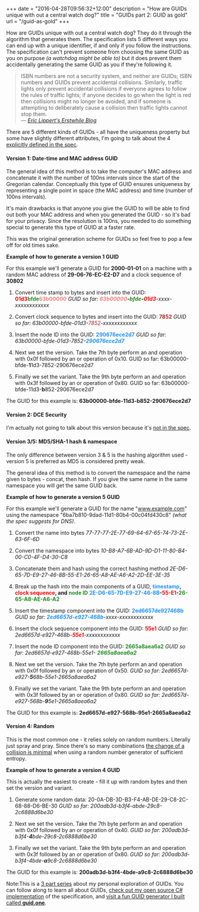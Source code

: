 +++
date = "2016-04-28T09:56:32+12:00"
description = "How are GUIDs unique with out a central watch dog?"
title = "GUIDs part 2: GUID as gold"
url = "/guid-as-gold"
+++

How are GUIDs unique with out a central watch dog? They do it through the algorithm that generates them. The specification lists 5 different ways you can end up with a unique identifier, if and only if you follow the instructions. The specification can't prevent someone from choosing the same GUID as you on purpose *(a watchdog might be able to)* but it does prevent them accidentally generating the same GUID as you if they're following it.

> ISBN numbers are not a security system, and neither are GUIDs; ISBN numbers and GUIDs  prevent accidental collisions. Similarly, traffic lights only prevent accidental collisions if everyone agrees to follow the rules of traffic lights; if anyone decides to go when the light is red then collisions might no longer be avoided, and if someone is attempting to deliberately cause a collision then traffic lights cannot stop them. <br /><cite>&mdash; <a href="https://blogs.msdn.microsoft.com/ericlippert/2012/04/24/guid-guide-part-one/" target="_blank">Eric Lippert's Erstwhile Blog</a></cite>

There are 5 different kinds of GUIDs - all have the uniqueness property but some have slightly different attributes, I'm going to talk about the 4 [explicitly defined in the spec](https://www.ietf.org/rfc/rfc4122.txt).

#### Version 1: Date-time and MAC address GUID

The general idea of this method is to take the computer's MAC address and concatenate it with the number of 100ns intervals since the start of the Gregorian calendar. Conceptually this type of GUID ensures uniqueness by representing a single point in space (the MAC address) and time (number of 100ns intervals).

It's main drawbacks is that anyone you give the GUID to will be able to find out both your MAC address and when you generated the GUID - so it's bad for your privacy. Since the resolution is 100ns, you needed to do something special to generate this type of GUID at a faster rate.

This was the original generation scheme for GUIDs so feel free to pop a few off for old times sake.

**Example of how to generate a version 1 GUID**

For this example we'll generate a GUID for **2000-01-01** on a machine with a random MAC address of **29-06-76-EC-E2-D7** and a clock sequence of **30802**

1. Convert time stamp to bytes and insert into the GUID: **<span style="color:red">01d3</span><span style="color:forestgreen">bfde</span><span style="color:lightcoral">63b00000</span>**
_GUID so far: **<span style="color:lightcoral">63b00000</span>-<span style="color:forestgreen">bfde</span>-<span style="color:red">01d3</span>**-xxxx-xxxxxxxxxxxx_

2. Convert clock sequence to bytes and insert into the GUID: **<span style="color:brown">7852</span>**
_GUID so far: 63b00000-bfde-01d3-<span style="color:brown">7852</span>-xxxxxxxxxxxx_

3. Insert the node ID into the GUID: **<span style="color:dodgerblue">290676ece2d7</span>**
_GUID so far: 63b00000-bfde-01d3-7852-**<span style="color:dodgerblue">290676ece2d7</span>**_

4. Next we set the version. Take the 7th byte perform an and operation with 0x0f followed by an or operation of 0x10.
GUID so far: 63b00000-bfde-**1**1d3-7852-290676ece2d7

5. Finally we set the variant. Take the 9th byte perform an and operation with 0x3f followed by an or operation of 0x80.
GUID so far: 63b00000-bfde-11d3-**b**852-290676ece2d7

The GUID for this example is: **63b00000-bfde-11d3-b852-290676ece2d7**

#### Version 2: DCE Security

I'm actually not going to talk about this version because it's [not in the spec](https://www.ietf.org/rfc/rfc4122.txt).

#### Version 3/5: MD5/SHA-1 hash & namespace

The only difference between version 3 & 5 is the hashing algorithm used - version 5 is preferred as MD5 is considered pretty weak.

The general idea of this method is to convert the namespace and the name given to bytes - concat, then hash. If you give the same name in the same namespace you will get the same GUID back.

**Example of how to generate a version 5 GUID**

For this example we'll generate a GUID for the name "www.example.com" using the namespace "6ba7b810-9dad-11d1-80b4-00c04fd430c8" _(what the spec suggests for DNS)_.

1. Convert the name into bytes
_77-77-77-2E-77-69-64-67-65-74-73-2E-63-6F-6D_

2. Convert the namespace into bytes
_10-B8-A7-6B-AD-9D-D1-11-80-B4-00-C0-4F-D4-30-C8_

3. Concatenate them and hash using the correct hashing method
_2E-D6-65-7D-E9-27-46-8B-55-E1-26-65-A8-AE-A6-A2-2D-EE-3E-35_

4. Break up the hash into the main components of a GUID, **<span style="color:dodgerblue">timestamp</span>, <span style="color:red">clock sequence</span>, and <span style="color:forestgreen">node ID</span>**
**<span style="color:dodgerblue">2E-D6-65-7D-E9-27-46-8B</span>-<span style="color:red">55-E1</span>-<span style="color:forestgreen">26-65-A8-AE-A6-A2</span>**

5. Insert the timestamp component into the GUID: **<span style="color:dodgerblue">2ed6657de927468b</span>**
_GUID so far: **<span style="color:dodgerblue">2ed6657d-e927-468b</span>**-xxxx-xxxxxxxxxxxx_

6. Insert the clock sequence component into the GUID: **<span style="color:red">55e1</span>**
_GUID so far: 2ed6657d-e927-468b-**<span style="color:red">55e1</span>**-xxxxxxxxxxxx_

7. Insert the node ID component into the GUID: **<span style="color:forestgreen">2665a8aea6a2</span>**
_GUID so far: 2ed6657d-e927-468b-55e1- **<span style="color:forestgreen">2665a8aea6a2</span>**_

8. Next we set the version. Take the 7th byte perform an and operation with 0x0f followed by an or operation of 0x50.
_GUID so far: 2ed6657d-e927-**5**68b-55e1-2665a8aea6a2_

9. Finally we set the variant. Take the 9th byte perform an and operation with 0x3f followed by an or operation of 0x80.
_GUID so far: 2ed6657d-e927-568b-**9**5e1-2665a8aea6a2_

The GUID for this example is: **2ed6657d-e927-568b-95e1-2665a8aea6a2**

#### Version 4: Random

This is the most common one - it relies solely on random numbers. Literally just spray and pray. Since there's so many combinations [the change of a collision is minimal](https://en.wikipedia.org/wiki/Universally_unique_identifier#Random_UUID_probability_of_duplicates) when using a random number generator of sufficient entropy.

**Example of how to generate a version 4 GUID**

This is actually the easiest to create - fill it up with random bytes and then set the version and variant.

1. Generate some random data: 20-0A-DB-3D-B3-F4-AB-DE-29-C8-2C-68-88-D6-BE-30 
_GUID so far: 200adb3d-b3f4-abde-29c8-2c6888d6be30_

2. Next we set the version. Take the 7th byte perform an and operation with 0x0f followed by an or operation of 0x40.
_GUID so far: 200adb3d-b3f4-**4**bde-29c8-2c6888d6be30_

3. Finally we set the variant. Take the 9th byte perform an and operation with 0x3f followed by an or operation of 0x80.
_GUID so far: 200adb3d-b3f4-4bde-**a**9c8-2c6888d6be30_

The GUID for this example is: **200adb3d-b3f4-4bde-a9c8-2c6888d6be30**

<alert><span>Note:</span>This is a [3 part series](https://michael-mckenna.com/tag/guid/) about my personal exploration of GUIDs. You can follow along to learn all about GUIDs, [check out my open source C# implementation](https://github.com/myquay/GuidOne) of the specification, and [visit a fun GUID generator I built called <b>guid.one</b>](http://guid.one).
</alert>